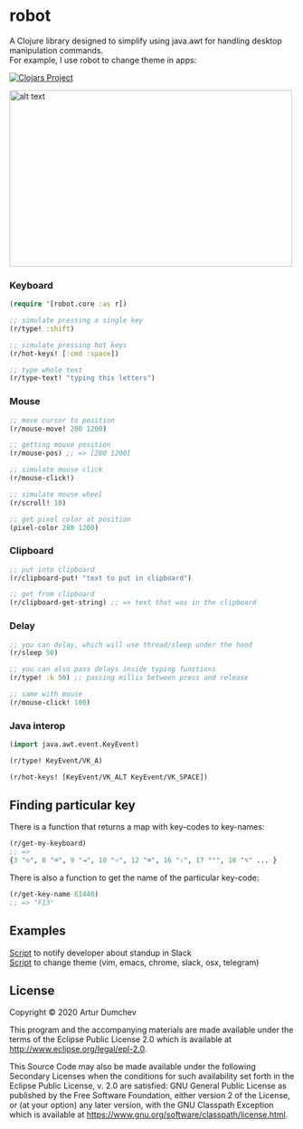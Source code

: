 # robot

A Clojure library designed to simplify using java.awt for handling desktop manipulation commands.  
For example, I use robot to change theme in apps: 

[![Clojars Project](https://img.shields.io/clojars/v/robot.svg)](https://clojars.org/robot)

<img src="https://github.com/Liverm0r/robot/blob/master/images/theme.gif" alt="alt text" width="500" height="312">

### Keyboard
```clojure
(require '[robot.core :as r])

;; simulate pressing a single key 
(r/type! :shift)

;; simulate pressing hot keys
(r/hot-keys! [:cmd :space])

;; type whole text 
(r/type-text! "typing this letters")
```

### Mouse
```clojure
;; move cursor to position
(r/mouse-move! 280 1200)

;; getting mouse position
(r/mouse-pos) ;; => [280 1200]

;; simulate mouse click
(r/mouse-click!)

;; simulate mouse wheel
(r/scroll! 10)

;; get pixel color at position
(pixel-color 280 1200)
```

### Clipboard
```clojure
;; put into clipboard
(r/clipboard-put! "text to put in clipboard")

;; get from clipboard
(r/clipboard-get-string) ;; => text that was in the clipboard
```

### Delay
```clojure
;; you can delay, which will use thread/sleep under the hood
(r/sleep 50)

;; you can also pass delays inside typing functions
(r/type! :k 50) ;; passing millis between press and release

;; same with mouse 
(r/mouse-click! 100) 
```

### Java interop
```clojure
(import java.awt.event.KeyEvent)

(r/type! KeyEvent/VK_A)

(r/hot-keys! [KeyEvent/VK_ALT KeyEvent/VK_SPACE])
```

## Finding particular key
There is a function that returns a map with key-codes to key-names:
```clojure
(r/get-my-keyboard)
;; =>
{3 "⎋", 8 "⌫", 9 "⇥", 10 "⏎", 12 "⌧", 16 "⇧", 17 "⌃", 18 "⌥" ... }
````
There is also a function to get the name of the particular key-code:
```clojure
(r/get-key-name 61440)
;; => "F13"
```

## Examples

[Script](https://github.com/Liverm0r/dotfiles/blob/master/clj_scripts/trutenko/src/trutenko/core.clj) to notify developer about standup in Slack  
[Script](https://github.com/Liverm0r/dotfiles/blob/master/clj_scripts/theme/src/theme/core.clj) to change theme (vim, emacs, chrome, slack, osx, telegram)

## License

Copyright © 2020 Artur Dumchev

This program and the accompanying materials are made available under the
terms of the Eclipse Public License 2.0 which is available at
http://www.eclipse.org/legal/epl-2.0.

This Source Code may also be made available under the following Secondary
Licenses when the conditions for such availability set forth in the Eclipse
Public License, v. 2.0 are satisfied: GNU General Public License as published by
the Free Software Foundation, either version 2 of the License, or (at your
option) any later version, with the GNU Classpath Exception which is available
at https://www.gnu.org/software/classpath/license.html.
